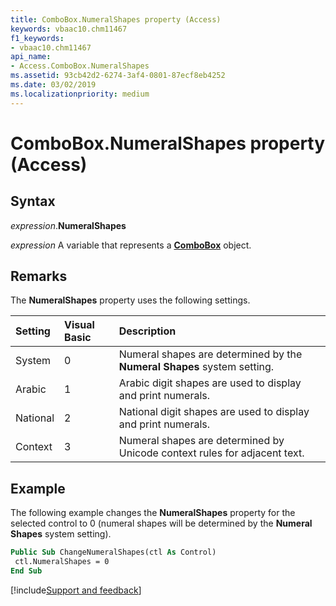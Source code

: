 ```yaml
---
title: ComboBox.NumeralShapes property (Access)
keywords: vbaac10.chm11467
f1_keywords:
- vbaac10.chm11467
api_name:
- Access.ComboBox.NumeralShapes
ms.assetid: 93cb42d2-6274-3af4-0801-87ecf8eb4252
ms.date: 03/02/2019
ms.localizationpriority: medium
---
```



# ComboBox.NumeralShapes property (Access)


## Syntax

_expression_.**NumeralShapes**

_expression_ A variable that represents a **[ComboBox](Access.ComboBox.md)** object.


## Remarks

The **NumeralShapes** property uses the following settings.

|Setting|Visual Basic|Description|
|:-----|:-----|:-----|
|System|0|Numeral shapes are determined by the **Numeral Shapes** system setting.|
|Arabic|1|Arabic digit shapes are used to display and print numerals.|
|National|2|National digit shapes are used to display and print numerals.|
|Context|3|Numeral shapes are determined by Unicode context rules for adjacent text.|

## Example

The following example changes the **NumeralShapes** property for the selected control to 0 (numeral shapes will be determined by the **Numeral Shapes** system setting).

```vb
Public Sub ChangeNumeralShapes(ctl As Control) 
 ctl.NumeralShapes = 0 
End Sub
```



[!include[Support and feedback](~/includes/feedback-boilerplate.md)]